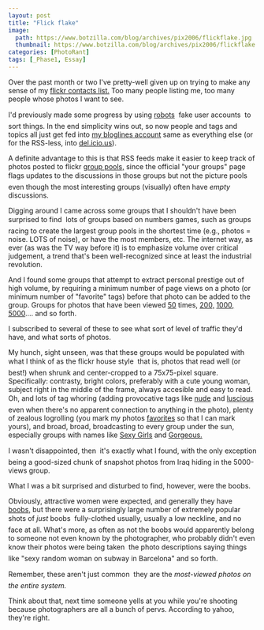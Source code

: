 ```yaml
---
layout: post
title: "Flick flake"
image:
  path: https://www.botzilla.com/blog/archives/pix2006/flickflake.jpg
  thumbnail: https://www.botzilla.com/blog/archives/pix2006/flickflake.jpg
categories: [PhotoRant]
tags: [_Phase1, Essay]
---
```


<!-- ![flickflake.jpg]({{ 'https://www.botzilla.com/blog/archives/pix2006/flickflake.jpg' | absolute_url }}) -->


Over the past month or two I've pretty-well given up on trying to make any sense of my <a href="http://www.flickr.com/people/bjorke/contacts/">flickr contacts list.</a> Too many people listing me, too many people whose photos I want to see.

I'd previously made some progress by using <a href="http://www.flickr.com/people/bap/">robots</a> &#151; fake user accounts &#151; to sort things. In the end simplicity wins out, so now  people and tags and topics all just get fed into <a href="http://www.bloglines.com/public/bjorke">my bloglines account</a> same as everything else (or for the RSS-less, into <a href="http://del.icio.us/bjorke/photography">del.icio.us</a>).


<!--more-->
A definite advantage to this is that  RSS feeds make it easier to keep track of photos posted to flickr <a href="http://www.flickr.com/groups/mfstreet/">group pools,</a> since the official "your groups" page flags updates to the discussions in those groups but not the picture pools &#151; even though the most interesting groups (visually) often have <i>empty</i> discussions.

Digging around I came across some groups that I shouldn't have been surprised to find &#151; lots of groups based on numbers games, such as groups racing to create the largest group pools in the shortest time (e.g., photos = noise. LOTS of noise), or have the most members, etc. The internet way, as ever (as was the TV way before it) is to emphasize volume over critical judgement, a trend that's been well-recognized since at least the industrial revolution.

And I found some groups that attempt to extract personal prestige out of high volume, by requiring a minimum number of page views on a photo (or minimum number of "favorite" tags) before that photo can be added to the group. Groups for photos that have been viewed <a href="http://www.flickr.com/groups/views50/">50</a> times, <a href="http://www.flickr.com/groups/views200/">200,</a> <a href="http://www.flickr.com/groups/views1000/">1000,</a> <a href="http://www.flickr.com/groups/views5000/">5000</a>.... and so forth.

I subscribed to several of these to see what sort of level of traffic they'd have, and what sorts of photos.

My hunch, sight unseen, was that these groups would be populated with what I think of as the flickr house style &#151; that is, photos that read well (or best!) when shrunk and center-cropped to a 75x75-pixel square. Specifically: contrasty, bright colors, preferably with a cute young woman, subject right in the middle of the frame, always accesible and easy to read. Oh, and lots of tag whoring (adding provocative tags like <a href="http://www.flickr.com/photos/tags/nude/">nude</a> and <a href="http://www.flickr.com/photos/tags/luscious/">luscious</a> &#151; even when there's no apparent connection to anything in the photo), plenty of zealous logrolling (you mark my photos <a href="http://www.flickr.com/groups/favs80/">favorites</a> so that I can mark yours), and broad, broad, broadcasting to every group under the sun, especially groups with names like <a href="http://www.flickr.com/groups/sexy_girls/pool/">Sexy Girls</a> and <a href="http://www.flickr.com/groups/gorgeouses/pool/">Gorgeous.</a>

I wasn't disappointed, then &#151; it's exactly what I found, with the only exception being a good-sized chunk of snapshot photos from Iraq hiding in the 5000-views group.

What I was a bit surprised and disturbed to find, however, were the boobs.

Obviously, attractive women were expected, and generally they have <a href="http://www.flickr.com/photos/tags/boobs/interesting/">boobs,</a> but there were a surprisingly large number of extremely popular shots of <i>just</i> boobs &#151; fully-clothed usually, usually a low neckline, and no face at all. What's more, as often as not the boobs would apparently belong to someone not even known by the photographer, who probably didn't even know their photos were being taken &#151; the photo descriptions saying things like "sexy random woman on subway in Barcelona" and so forth.

Remember, these aren't just common &#151; they are the <i>most-viewed photos on the entire system.</i> 

Think about that, next time someone yells at you while you're shooting because photographers are all a bunch of pervs. According to yahoo, they're right.

